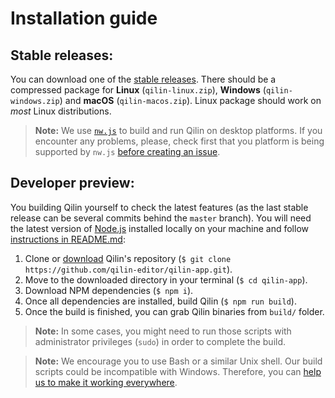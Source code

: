 # Installation guide

## Stable releases:

You can download one of the [stable releases](https://github.com/qilin-editor/qilin-app/releases). There should be a compressed package for **Linux** (`qilin-linux.zip`), **Windows** (`qilin-windows.zip`) and **macOS** (`qilin-macos.zip`). Linux package should work on *most* Linux distributions.

> **Note:** We use [`nw.js`](https://nwjs.io/) to build and run Qilin on desktop platforms. If you encounter any problems, please, check first that you platform is being supported by `nw.js` [before creating an issue](https://github.com/qilin-editor/qilin-app/issues/new).

## Developer preview:
You building Qilin yourself to check the latest features (as the last stable release can be several commits behind the `master` branch). You will need the latest version of [Node.js](https://nodejs.org/en/download/) installed locally on your machine and follow [instructions in README.md](https://github.com/qilin-editor/qilin-app#development):

1. Clone or [download](https://github.com/qilin-editor/qilin-app/archive/master.zip) Qilin's repository (`$ git clone https://github.com/qilin-editor/qilin-app.git`).
2. Move to the downloaded directory in your terminal (`$ cd qilin-app`).
3. Download NPM dependencies  (`$ npm i`).
4. Once all dependencies are installed, build Qilin (`$ npm run build`).
5. Once the build is finished, you can grab Qilin binaries from `build/` folder.

> **Note:** In some cases, you might need to run those scripts with administrator privileges (`sudo`) in order to complete the build.

> **Note:** We encourage you to use Bash or a similar Unix shell. Our build scripts could be incompatible with Windows. Therefore, you can [help us to make it working everywhere](https://github.com/qilin-editor/qilin-app/pulls).
